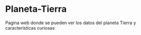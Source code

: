# Planeta-Tierra
Pagina web donde se pueden ver los datos del planeta Tierra y características curiosas
